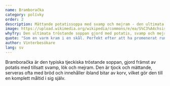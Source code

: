 ```yaml
---
name: Bramboračka
category: polívky
order: 2
description: Mättande potatissoppa med svamp och mejram - den ultimata tröstmaten
image: https://upload.wikimedia.org/wikipedia/commons/e/ea/S%C3%A4chsische_Kartoffelsuppe%2C_Alte_Apotheke%2C_Altk%C3%B6tzschenbroda.jpg
whyTry: Den ultimata tröstande soppan gjord med potatis, svamp och mejram. Tjock, krämig och värmande - perfekt för Prags kalla vintrar. Serveras ofta med surdegsbröd och ibland flyter det en korv i den.
quote: "Som en varm kram i en skål. Perfekt efter att ha promenerat runt i Prag i kylan!"
author: Vinterbesökare
lang: sv
---
```


Bramboračka är den typiska tjeckiska tröstande soppan, gjord främst av potatis med tillsatt svamp, lök och mejram. Den är tjock och mättande, serveras ofta med bröd och innehåller ibland bitar av korv, vilket gör den till en komplett måltid i sig själv.